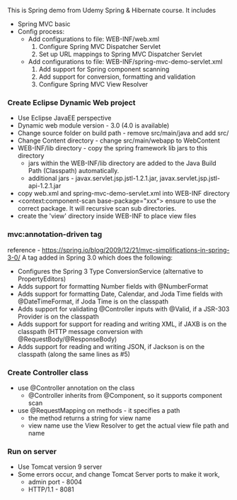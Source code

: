 This is Spring demo from Udemy Spring & Hibernate course. It includes 
- Spring MVC basic
- Config process:
	- Add configurations to file: WEB-INF/web.xml
		1. Configure Spring MVC Dispatcher Servlet
		2. Set up URL mappings to Spring MVC Dispatcher Servlet
	- Add configurations to file: WEB-INF/spring-mvc-demo-servlet.xml
		1. Add support for Spring component scanning
		2. Add support for conversion, formatting and validation
		3. Configure Spring MVC View Resolver

### Create Eclipse Dynamic Web project
- Use Eclipse JavaEE perspective
- Dynamic web module version - 3.0 (4.0 is available)
- Change source folder on build path - remove src/main/java and add src/
- Change Content directory - change src/main/webapp to WebContent
- WEB-INF/lib directory  - copy the spring framework lib jars to this directory	
	- jars within the WEB-INF/lib  directory are added to the Java Build Path (Classpath) automatically.
	- additional jars - javax.servlet.jsp.jstl-1.2.1.jar, javax.servlet.jsp.jstl-api-1.2.1.jar
- copy web.xml and spring-mvc-demo-servlet.xml into WEB-INF directory
- <context:component-scan base-package="xxx"> ensure to use the correct package. It will recursive scan sub directories.
- create the 'view' directory inside WEB-INF to place view files

### mvc:annotation-driven tag 
reference - https://spring.io/blog/2009/12/21/mvc-simplifications-in-spring-3-0/
A tag added in Spring 3.0 which does the following:
- Configures the Spring 3 Type ConversionService (alternative to PropertyEditors)
- Adds support for formatting Number fields with @NumberFormat
- Adds support for formatting Date, Calendar, and Joda Time fields with @DateTimeFormat, if Joda Time is on the classpath
- Adds support for validating @Controller inputs with @Valid, if a JSR-303 Provider is on the classpath
- Adds support for support for reading and writing XML, if JAXB is on the classpath (HTTP message conversion with @RequestBody/@ResponseBody)
- Adds support for reading and writing JSON, if Jackson is on the classpath (along the same lines as #5)

### Create Controller class
- use @Controller annotation on the class
	- @Controller inherits from @Component, so it supports component scan
- use @RequestMapping on methods - it specifies a path
	- the method returns a string for view name 
	- view name use the View Resolver to get the actual view file path and name

### Run on server
- Use Tomcat version 9 server
- Some errors occur, and change Tomcat Server ports to make it work, 
	- admin port - 8004
	- HTTP/1.1 - 8081